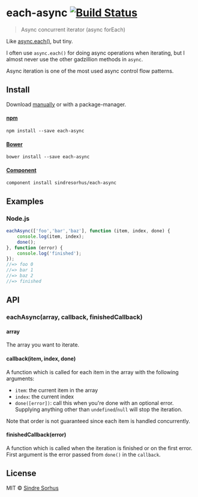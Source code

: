 # each-async [![Build Status](https://secure.travis-ci.org/sindresorhus/each-async.png?branch=master)](http://travis-ci.org/sindresorhus/each-async)

> Async concurrent iterator (async forEach)

Like [async.each()](https://github.com/caolan/async#eacharr-iterator-callback), but tiny.

I often use `async.each()` for doing async operations when iterating, but I almost never use the other gadzillion methods in `async`.

Async iteration is one of the most used async control flow patterns.


## Install

Download [manually](https://github.com/sindresorhus/each-async/releases) or with a package-manager.

#### [npm](https://npmjs.org/package/each-async)

```
npm install --save each-async
```

#### [Bower](http://bower.io)

```
bower install --save each-async
```

#### [Component](https://github.com/component/component)

```
component install sindresorhus/each-async
```


## Examples

### Node.js

```js
eachAsync(['foo','bar','baz'], function (item, index, done) {
	console.log(item, index);
	done();
}, function (error) {
	console.log('finished');
});
//=> foo 0
//=> bar 1
//=> baz 2
//=> finished
```


## API

### eachAsync(array, callback, finishedCallback)

#### array

The array you want to iterate.

#### callback(item, index, done)

A function which is called for each item in the array with the following arguments:

- `item`: the current item in the array
- `index`: the current index
- `done([error])`: call this when you're done with an optional error. Supplying anything other than `undefined`/`null` will stop the iteration.

Note that order is not guaranteed since each item is handled concurrently.

#### finishedCallback(error)

A function which is called when the iteration is finished or on the first error. First argument is the error passed from `done()` in the `callback`.


## License

MIT © [Sindre Sorhus](http://sindresorhus.com)

